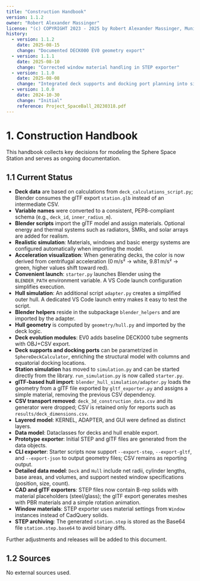 ```yaml
---
title: "Construction Handbook"
version: 1.1.2
owner: "Robert Alexander Massinger"
license: "(c) COPYRIGHT 2023 - 2025 by Robert Alexander Massinger, Munich, Germany. ALL RIGHTS RESERVED."
history:
  - version: 1.1.2
    date: 2025-08-15
    change: "Documented DECK000 EV0 geometry export"
  - version: 1.1.1
    date: 2025-08-10
    change: "Corrected window material handling in STEP exporter"
  - version: 1.1.0
    date: 2025-08-08
    change: "Integrated deck supports and docking port planning into simulation"
  - version: 1.0.0
    date: 2024-10-30
    change: "Initial"
    reference: Project_SpaceBall_20230318.pdf
---
```

# 1. Construction Handbook

This handbook collects key decisions for modeling the Sphere Space Station and serves as ongoing documentation.

## 1.1 Current Status

- **Deck data** are based on calculations from `deck_calculations_script.py`; Blender consumes the glTF export `station.glb` instead of an intermediate CSV.
- **Variable names** were converted to a consistent, PEP8-compliant schema (e.g., `deck_id`, `inner_radius_m`).
- **Blender scripts** import the glTF model and assign materials. Optional energy and thermal systems such as radiators, SMRs, and solar arrays are added for realism.
- **Realistic simulation**: Materials, windows and basic energy systems are configured automatically when importing the model.
- **Acceleration visualization**: When generating decks, the color is now derived from centrifugal acceleration (0 m/s² → white, 9.81 m/s² → green, higher values shift toward red).
- **Convenient launch**: `starter.py` launches Blender using the `BLENDER_PATH` environment variable. A VS Code launch configuration simplifies execution.
- **Hull simulation**: An additional script `adapter.py` creates a simplified outer hull. A dedicated VS Code launch entry makes it easy to test the script.
- **Blender helpers** reside in the subpackage `blender_helpers` and are imported by the adapter.
- **Hull geometry** is computed by `geometry/hull.py` and imported by the deck logic.
- **Deck evolution modules**: EV0 adds baseline DECK000 tube segments with OBJ+CSV export.
- **Deck supports and docking ports** can be parametrized in `SphereDeckCalculator`,
  enriching the structural model with columns and equatorial docking locations.
- **Station simulation** has moved to `simulation.py` and can be started directly from the library. `run_simulation.py` is now called `starter.py`.
- **glTF-based hull import**: `blender_hull_simulation/adapter.py` loads the geometry from a glTF file exported by `gltf_exporter.py` and assigns a simple material, removing the previous CSV dependency.
- **CSV transport removed**: `deck_3d_construction_data.csv` and its generator were dropped; CSV is retained only for reports such as `results/deck_dimensions.csv`.
- **Layered model**: KERNEL, ADAPTER, and GUI were defined as distinct layers.
- **Data model**: Dataclasses for decks and hull enable export.
- **Prototype exporter**: Initial STEP and glTF files are generated from the data objects.
- **CLI exporter**: Starter scripts now support `--export-step`, `--export-gltf`, and `--export-json` to output geometry files; CSV remains as reporting output.
- **Detailed data model**: `Deck` and `Hull` include net radii, cylinder lengths, base areas, and volumes, and support nested window specifications (position, size, count).
- **CAD and glTF exporters**: STEP files now contain B-rep solids with material placeholders (steel/glass); the glTF export generates meshes with PBR materials and a simple rotation animation.
- **Window materials**: STEP exporter uses material settings from `Window` instances instead of CadQuery solids.
- **STEP archiving**: The generated `station.step` is stored as the Base64 file `station.step.base64` to avoid binary diffs.

Further adjustments and releases will be added to this document.

## 1.2 Sources

No external sources used.
